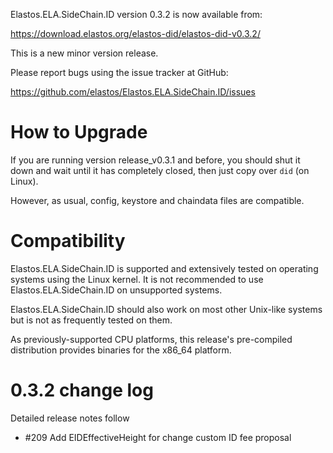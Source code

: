 Elastos.ELA.SideChain.ID version 0.3.2 is now available from:

  <https://download.elastos.org/elastos-did/elastos-did-v0.3.2/>

This is a new minor version release.

Please report bugs using the issue tracker at GitHub:

  <https://github.com/elastos/Elastos.ELA.SideChain.ID/issues>

How to Upgrade
==============

If you are running version release_v0.3.1 and before, you should shut it down and wait until
 it has completely closed, then just copy over `did` (on Linux).

However, as usual, config, keystore and chaindata files are compatible.

Compatibility
==============

Elastos.ELA.SideChain.ID is supported and extensively tested on operating systems
using the Linux kernel. It is not recommended to use Elastos.ELA.SideChain.ID on
unsupported systems.

Elastos.ELA.SideChain.ID should also work on most other Unix-like systems but is not
as frequently tested on them.

As previously-supported CPU platforms, this release's pre-compiled
distribution provides binaries for the x86_64 platform.

0.3.2 change log
=================

Detailed release notes follow
 
- #209 Add EIDEffectiveHeight for change custom ID fee proposal

